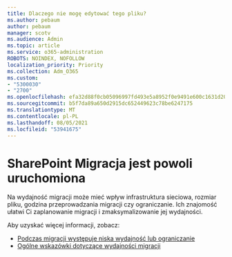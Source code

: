 ```yaml
---
title: Dlaczego nie mogę edytować tego pliku?
ms.author: pebaum
author: pebaum
manager: scotv
ms.audience: Admin
ms.topic: article
ms.service: o365-administration
ROBOTS: NOINDEX, NOFOLLOW
localization_priority: Priority
ms.collection: Adm_O365
ms.custom:
- "5300030"
- "2700"
ms.openlocfilehash: efa32d88f0cb05096997fd493e5a8952f0e9491e600c1631d206c304f0f39f0e
ms.sourcegitcommit: b5f7da89a650d2915dc652449623c78be6247175
ms.translationtype: MT
ms.contentlocale: pl-PL
ms.lasthandoff: 08/05/2021
ms.locfileid: "53941675"
---
```

# <a name="sharepoint-migration-is-running-slowly"></a>SharePoint Migracja jest powoli uruchomiona

Na wydajność migracji może mieć wpływ infrastruktura sieciowa, rozmiar pliku, godzina przeprowadzania migracji czy ograniczanie. Ich znajomość ułatwi Ci zaplanowanie migracji i zmaksymalizowanie jej wydajności.

Aby uzyskać więcej informacji, zobacz:

- [Podczas migracji występuje niska wydajność lub ograniczanie](https://docs.microsoft.com/sharepointmigration/sharepoint-online-and-onedrive-migration-speed#faq-and-troubleshooting)
- [Ogólne wskazówki dotyczące wydajności migracji](https://docs.microsoft.com/sharepointmigration/sharepoint-online-and-onedrive-migration-speed)
